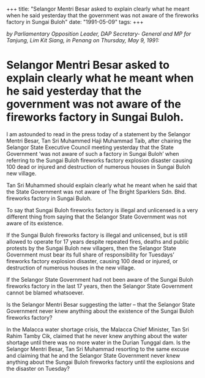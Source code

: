 +++ 
title: "Selangor Mentri Besar asked to explain clearly what he meant when he said yesterday that the government was not aware of the fireworks factory in Sungai Buloh"
date: "1991-05-09"
tags:
+++

_by Parliamentary Opposition Leader, DAP Secretary- General and MP for Tanjung, Lim Kit Siang, in Penang on Thursday, May 9, 1991:_

# Selangor Mentri Besar asked to explain clearly what he meant when he said yesterday that the government was not aware of the fireworks factory in Sungai Buloh.

I am astounded to read in the press today of a statement by the Selangor Mentri Besar, Tan Sri Muhammed Haji Muhammad Taib, after chairing the Selangor State Executive Council meeting yesterday that the State Government ‘was not aware of such a factory in Sungai Buloh’ when referring to the Sungai Buloh fireworks factory explosion disaster causing 100 dead or injured and destruction of numerous houses in Sungai Buloh new village.</u>

Tan Sri Muhammed should explain clearly what he meant when he said that the State Government was not aware of The Bright Sparklers Sdn. Bhd. fireworks factory in Sungai Buloh.

To say that Sungai Buloh fireworks factory is illegal and unlicensed is a very different thing from saying that the Selangor State Government was not aware of its existence.

If the Sungai Buloh fireworks factory is illegal and unlicensed, but is still allowed to operate for 17 years despite repeated fires, deaths and public protests by the Sungai Buloh new villagers, then the Selangor State Government must bear its full share of responsibility for Tuesdays’ fireworks factory explosion disaster, causing 100 dead or injured, or destruction of numerous houses in the new village.

If the Selangor State Government had not been aware of the Sungai Buloh fireworks factory in the last 17 years, then the Selangor State Government cannot be blamed whatsoever.

Is the Selangor Mentri Besar suggesting the latter – that the Selangor State Government never knew anything about the existence of the Sungai Buloh fireworks factory?

In the Malacca water shortage crisis, the Malacca Chief Minister, Tan Sri Rahim Tamby Cik, claimed that he never knew anything about the water shortage until there was no more water in the Durian Tunggal dam. Is the Selangor Mentri Besar, Tan Sri Muhammad resorting to the same excuse and claiming that he and the Selangor State Government never knew anything about the Sungai Buloh fireworks factory until the explosions and the disaster on Tuesday?
 
